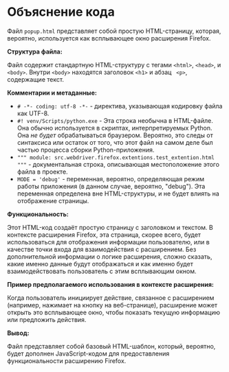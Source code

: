 # Объяснение кода

Файл `popup.html` представляет собой простую HTML-страницу, которая, вероятно, используется как всплывающее окно расширения Firefox.  

**Структура файла:**

Файл содержит стандартную HTML-структуру с тегами `<html>`, `<head>`, и `<body>`.  Внутри `<body>` находятся заголовок `<h1>` и абзац ` <p>`, содержащие текст.

**Комментарии и метаданные:**

* `# -*- coding: utf-8 -*-` - директива, указывающая кодировку файла как UTF-8.
* `#! venv/Scripts/python.exe` -  Эта строка необычна в HTML-файле. Она обычно используется в скриптах, интерпретируемых Python. Она *не будет* обрабатываться браузером. Вероятно, это следы от  синтаксиса или остаток от того, что этот файл на самом деле был частью процесса сборки Python-приложения.
* `""" module: src.webdriver.firefox.extentions.test_extention.html """` - документальная строка, описывающая местоположение этого файла в проекте.  
* `MODE = 'debug'` - переменная, вероятно, определяющая режим работы приложения (в данном случае, вероятно, "debug").  Эта переменная определена вне HTML-структуры, и не будет влиять на отображение страницы.

**Функциональность:**

Этот HTML-код создаёт простую страницу с заголовком и текстом.  В контексте расширения Firefox, эта страница, скорее всего, будет использоваться для отображения информации пользователю, или в качестве точки входа для взаимодействия с расширением.  Без дополнительной информации о логике расширения, сложно сказать, какие именно данные будут отображаться и как именно будет взаимодействовать пользователь с этим всплывающим окном.


**Пример предполагаемого использования в контексте расширения:**

Когда пользователь инициирует действие, связанное с расширением (например, нажимает на кнопку на веб-странице), расширение может открыть это всплывающее окно, чтобы показать текущую информацию или предложить действия.


**Вывод:**

Файл представляет собой базовый HTML-шаблон, который, вероятно, будет дополнен JavaScript-кодом для предоставления функциональности расширению Firefox.